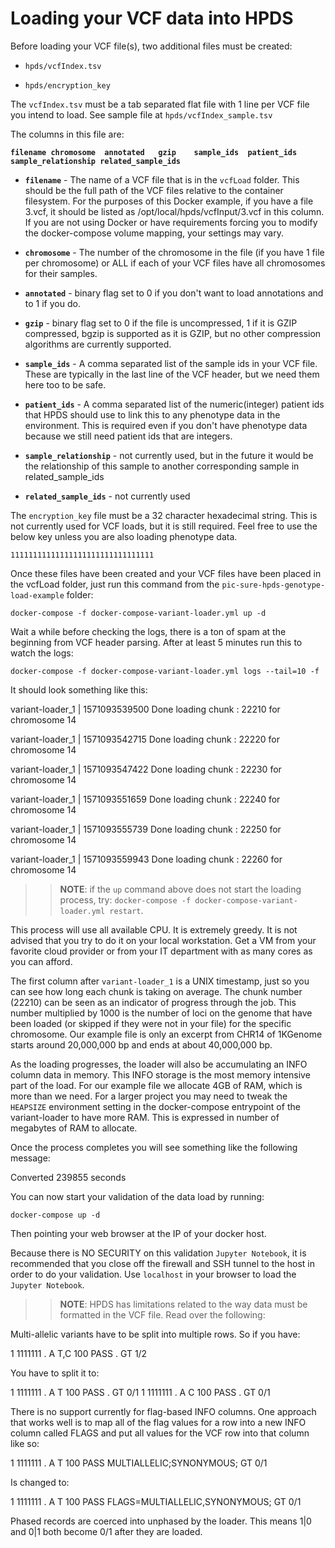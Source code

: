 # Loading your VCF data into HPDS

Before loading your VCF file(s), two additional files must be created:

* `hpds/vcfIndex.tsv`

* `hpds/encryption_key`

The `vcfIndex.tsv` must be a tab separated flat file with 1 line per VCF file you intend to load. See sample file at `hpds/vcfIndex_sample.tsv`

The columns in this file are:

**`filename	chromosome	annotated	gzip	sample_ids	patient_ids	sample_relationship	related_sample_ids`** 

- **`filename`** - The name of a VCF file that is in the `vcfLoad` folder. This should be the full path of the VCF files relative to the container filesystem. For the purposes of this Docker example, if you have a file 3.vcf, it should be listed as /opt/local/hpds/vcfInput/3.vcf in this column. If you are not using Docker or have requirements forcing you to modify the docker-compose volume mapping, your settings may vary. 

- **`chromosome`** - The number of the chromosome in the file (if you have 1 file per chromosome) or ALL if each of your VCF files have all chromosomes for their samples.

- **`annotated`** - binary flag set to 0 if you don't want to load annotations and to 1 if you do.

- **`gzip`** - binary flag set to 0 if the file is uncompressed, 1 if it is GZIP compressed, bgzip is supported as it is GZIP, but no other compression algorithms are currently supported.

- **`sample_ids`** - A comma separated list of the sample ids in your VCF file. These are typically in the last line of the VCF header, but we need them here too to be safe.

- **`patient_ids`** - A comma separated list of the numeric(integer) patient ids that HPDS should use to link this to any phenotype data in the environment. This is required even if you don't have phenotype data because we still need patient ids that are integers.

- **`sample_relationship`** - not currently used, but in the future it would be the relationship of this sample to another corresponding sample in related_sample_ids

- **`related_sample_ids`** - not currently used


The `encryption_key` file must be a 32 character hexadecimal string. This is not currently used for VCF loads, but it is still required. Feel free to use the below key unless you are also loading phenotype data.

`11111111111111111111111111111111`

Once these files have been created and your VCF files have been placed in the vcfLoad folder, just run this command from the `pic-sure-hpds-genotype-load-example` folder:

`docker-compose -f docker-compose-variant-loader.yml up -d`

Wait a while before checking the logs, there is a ton of spam at the beginning from VCF header parsing. After at least 5 minutes run this to watch the logs:

`docker-compose -f docker-compose-variant-loader.yml logs --tail=10 -f`

It should look something like this:

variant-loader_1  | 1571093539500 Done loading chunk : 22210 for chromosome 14

variant-loader_1  | 1571093542715 Done loading chunk : 22220 for chromosome 14

variant-loader_1  | 1571093547422 Done loading chunk : 22230 for chromosome 14

variant-loader_1  | 1571093551659 Done loading chunk : 22240 for chromosome 14

variant-loader_1  | 1571093555739 Done loading chunk : 22250 for chromosome 14

variant-loader_1  | 1571093559943 Done loading chunk : 22260 for chromosome 14

>> **NOTE**: if the `up` command above does not start the loading process, try: `docker-compose -f docker-compose-variant-loader.yml restart`. 

This process will use all available CPU. It is extremely greedy. It is not advised that you try to do it on your local workstation. Get a VM from your favorite cloud provider or from your IT department with as many cores as you can afford.

The first column after `variant-loader_1` is a UNIX timestamp, just so you can see how long each chunk is taking on average. The chunk number (22210) can be seen as an indicator of progress through the job. This number multiplied by 1000 is the number of loci on the genome that have been loaded (or skipped if they were not in your file) for the specific chromosome. Our example file is only an excerpt from CHR14 of 1KGenome starts around 20,000,000 bp and ends at about 40,000,000 bp.

As the loading progresses, the loader will also be accumulating an INFO column data in memory. This INFO storage is the most memory intensive part of the load. For our example file we allocate 4GB of RAM, which is more than we need. For a larger project you may need to tweak the `HEAPSIZE` environment setting in the docker-compose entrypoint of the variant-loader to have more RAM. This is expressed in number of megabytes of RAM to allocate.

Once the process completes you will see something like the following message:

Converted 239855 seconds

You can now start your validation of the data load by running:

`docker-compose up -d`

Then pointing your web browser at the IP of your docker host.

Because there is NO SECURITY on this validation `Jupyter Notebook`, it is recommended that you close off the firewall and SSH tunnel to the host in order to do your validation. Use `localhost` in your browser to load the `Jupyter Notebook`.

>> **NOTE**: HPDS has limitations related to the way data must be formatted in the VCF file. Read over the following:


Multi-allelic variants have to be split into multiple rows. So if you have:

1	1111111	.	A	T,C	100	PASS	.	GT	1/2

You have to split it to:

1	1111111	.	A	T	100	PASS	.	GT	0/1
1	1111111	.	A	C	100	PASS	.	GT	0/1


There is no support currently for flag-based INFO columns. One approach that works well is to map all of the flag values for a row into a new INFO column called FLAGS and put all values for the VCF row into that column like so:

1	1111111	.	A	T	100	PASS	MULTIALLELIC;SYNONYMOUS;	GT	0/1

Is changed to:

1	1111111	.	A	T	100	PASS	FLAGS=MULTIALLELIC,SYNONYMOUS;	GT	0/1


Phased records are coerced into unphased by the loader. This means 1|0 and 0|1 both become 0/1 after they are loaded.



